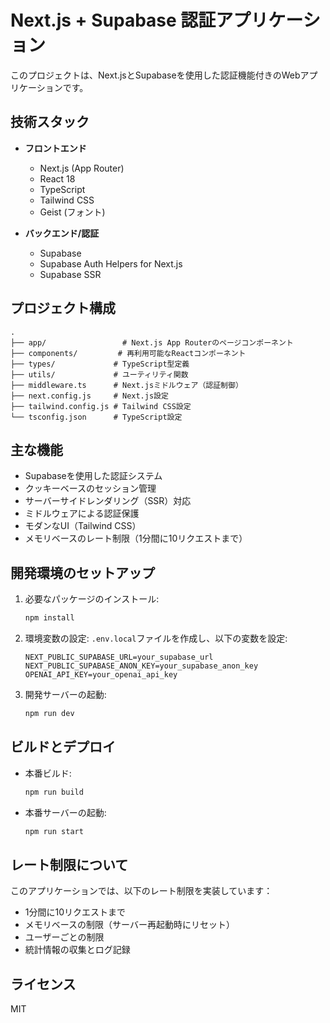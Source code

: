 # Next.js + Supabase 認証アプリケーション

このプロジェクトは、Next.jsとSupabaseを使用した認証機能付きのWebアプリケーションです。

## 技術スタック

- **フロントエンド**
  - Next.js (App Router)
  - React 18
  - TypeScript
  - Tailwind CSS
  - Geist (フォント)

- **バックエンド/認証**
  - Supabase
  - Supabase Auth Helpers for Next.js
  - Supabase SSR

## プロジェクト構成

```
.
├── app/                 # Next.js App Routerのページコンポーネント
├── components/         # 再利用可能なReactコンポーネント
├── types/             # TypeScript型定義
├── utils/             # ユーティリティ関数
├── middleware.ts      # Next.jsミドルウェア（認証制御）
├── next.config.js     # Next.js設定
├── tailwind.config.js # Tailwind CSS設定
└── tsconfig.json      # TypeScript設定
```

## 主な機能

- Supabaseを使用した認証システム
- クッキーベースのセッション管理
- サーバーサイドレンダリング（SSR）対応
- ミドルウェアによる認証保護
- モダンなUI（Tailwind CSS）
- メモリベースのレート制限（1分間に10リクエストまで）

## 開発環境のセットアップ

1. 必要なパッケージのインストール:
   ```bash
   npm install
   ```

2. 環境変数の設定:
   `.env.local`ファイルを作成し、以下の変数を設定:
   ```
   NEXT_PUBLIC_SUPABASE_URL=your_supabase_url
   NEXT_PUBLIC_SUPABASE_ANON_KEY=your_supabase_anon_key
   OPENAI_API_KEY=your_openai_api_key
   ```

3. 開発サーバーの起動:
   ```bash
   npm run dev
   ```

## ビルドとデプロイ

- 本番ビルド:
  ```bash
  npm run build
  ```

- 本番サーバーの起動:
  ```bash
  npm run start
  ```

## レート制限について

このアプリケーションでは、以下のレート制限を実装しています：

- 1分間に10リクエストまで
- メモリベースの制限（サーバー再起動時にリセット）
- ユーザーごとの制限
- 統計情報の収集とログ記録

## ライセンス

MIT
